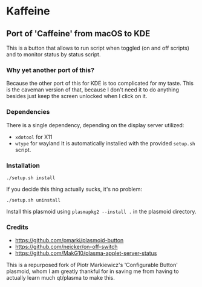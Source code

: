 # Kaffeine
## Port of 'Caffeine' from macOS to KDE

This is a button that allows to run script when toggled (on and off scripts)
and to monitor status by status script.

### Why yet another port of this?
Because the other port of this for KDE is too complicated for my taste.
This is the caveman version of that, because I don't need it to do anything
besides just keep the screen unlocked when I click on it.

### Dependencies
There is a single dependency, depending on the display server utilized:
- `xdotool` for X11
- `wtype` for wayland
It is automatically installed with the provided `setup.sh` script.

### Installation
```
./setup.sh install
```

If you decide this thing actually sucks, it's no problem:
```
./setup.sh uninstall
```
Install this plasmoid using `plasmapkg2 --install .` in the plasmoid directory.

### Credits
  - https://github.com/pmarki/plasmoid-button
  - https://github.com/neicker/on-off-switch
  - https://github.com/MakG10/plasma-applet-server-status
 
This is a repurposed fork of Piotr Markiewicz's 'Configurable Button' plasmoid,
whom I am greatly thankful for in saving me from having to actually learn much
qt/plasma to make this.
